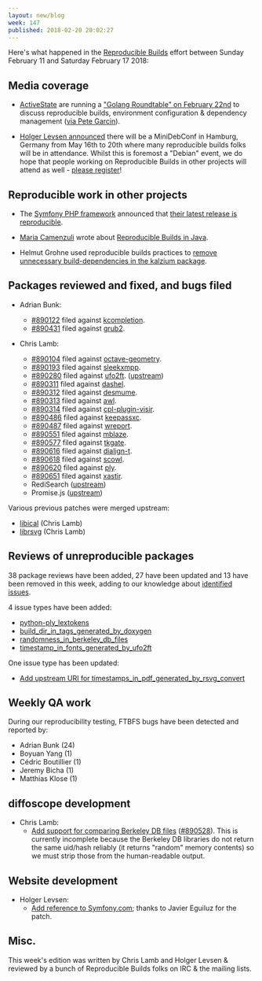 ```yaml
---
layout: new/blog
week: 147
published: 2018-02-20 20:02:27
---
```


Here's what happened in the [Reproducible Builds](https://reproducible-builds.org) effort between Sunday February 11 and Saturday February 17 2018:

Media coverage
--------------

* [ActiveState](https://www.activestate.com/) are running a ["Golang Roundtable" on February 22nd](https://start.activestate.com/feb-roundtable-youtube/) to discuss reproducible builds, environment configuration & dependency management ([via Pete Garcin](https://medium.com/activestate/reproducible-builds-introducing-predictability-into-your-pipeline-6b79c4a8d6a8)).

* [Holger Levsen announced](http://layer-acht.org/thinking/blog/20180215-mini-debconf-hamburg/) there will be a MiniDebConf in Hamburg, Germany from May 16th to 20th where many reproducible builds folks will be in attendance. Whilst this is foremost a "Debian" event, we do hope that people working on Reproducible Builds in other projects will attend as well - [please register](https://wiki.debian.org/DebianEvents/de/2018/MiniDebConfHamburg/Registration)!

Reproducible work in other projects
-----------------------------------

* The [Symfony PHP framework](https://symfony.com/) announced that [their latest release is reproducible](https://symfony.com/blog/new-in-symfony-reproducible-builds).

* [Maria Camenzuli](https://purpledevcat.com) wrote about [Reproducible Builds in Java](https://purpledevcat.com/2018/02/14/reproducible-builds-in-java.html).

* Helmut Grohne used reproducible builds practices to [remove unnecessary build-dependencies in the kalzium package](https://bugs.debian.org/890195#5).


Packages reviewed and fixed, and bugs filed
-------------------------------------------

* Adrian Bunk:
    * [#890122](https://bugs.debian.org/890122) filed against [kcompletion](https://tracker.debian.org/pkg/kcompletion).
    * [#890431](https://bugs.debian.org/890431) filed against [grub2](https://tracker.debian.org/pkg/grub2).

* Chris Lamb:
    * [#890104](https://bugs.debian.org/890104) filed against [octave-geometry](https://tracker.debian.org/pkg/octave-geometry).
    * [#890193](https://bugs.debian.org/890193) filed against [sleekxmpp](https://tracker.debian.org/pkg/sleekxmpp).
    * [#890280](https://bugs.debian.org/890280) filed against [ufo2ft](https://tracker.debian.org/pkg/ufo2ft). ([upstream](https://github.com/googlei18n/ufo2ft/pull/219))
    * [#890311](https://bugs.debian.org/890311) filed against [dashel](https://tracker.debian.org/pkg/dashel).
    * [#890312](https://bugs.debian.org/890312) filed against [desmume](https://tracker.debian.org/pkg/desmume).
    * [#890313](https://bugs.debian.org/890313) filed against [awl](https://tracker.debian.org/pkg/awl).
    * [#890314](https://bugs.debian.org/890314) filed against [cpl-plugin-visir](https://tracker.debian.org/pkg/cpl-plugin-visir).
    * [#890486](https://bugs.debian.org/890486) filed against [keepassxc](https://tracker.debian.org/pkg/keepassxc).
    * [#890487](https://bugs.debian.org/890487) filed against [wreport](https://tracker.debian.org/pkg/wreport).
    * [#890551](https://bugs.debian.org/890551) filed against [mblaze](https://tracker.debian.org/pkg/mblaze).
    * [#890577](https://bugs.debian.org/890577) filed against [tkgate](https://tracker.debian.org/pkg/tkgate).
    * [#890616](https://bugs.debian.org/890616) filed against [dialign-t](https://tracker.debian.org/pkg/dialign-t).
    * [#890618](https://bugs.debian.org/890618) filed against [scowl](https://tracker.debian.org/pkg/scowl).
    * [#890620](https://bugs.debian.org/890620) filed against [ply](https://tracker.debian.org/pkg/ply).
    * [#890651](https://bugs.debian.org/890651) filed against [xastir](https://tracker.debian.org/pkg/xastir).
    * RediSearch ([upstream](https://github.com/RedisLabsModules/RediSearch/pull/289))
    * Promise.js ([upstream](https://github.com/then/promise/pull/148))

Various previous patches were merged upstream:

* [libical](https://github.com/libical/libical/pull/324) (Chris Lamb)
* [librsvg](https://gitlab.gnome.org/GNOME/librsvg/merge_requests/10#note_56154) (Chris Lamb)



Reviews of unreproducible packages
----------------------------------

38 package reviews have been added, 27 have been updated and 13 have been removed in this week,
adding to our knowledge about [identified issues](https://tests.reproducible-builds.org/debian/index_issues.html).

4 issue types have been added:

* [python-ply\_lextokens](https://salsa.debian.org/reproducible-builds/reproducible-notes/commit/3841005d)
* [build\_dir\_in\_tags\_generated\_by\_doxygen](https://salsa.debian.org/reproducible-builds/reproducible-notes/commit/374f00dc)
* [randomness\_in\_berkeley\_db\_files](https://salsa.debian.org/reproducible-builds/reproducible-notes/commit/1a3115db)
* [timestamp\_in\_fonts\_generated\_by\_ufo2ft](https://salsa.debian.org/reproducible-builds/reproducible-notes/commit/700437dc)


One issue type has been updated:

* [Add upstream URI for timestamps\_in\_pdf\_generated\_by\_rsvg\_convert](https://salsa.debian.org/reproducible-builds/reproducible-notes/commit/c5f59e88)


Weekly QA work
--------------

During our reproducibility testing, FTBFS bugs have been detected and reported by:

 - Adrian Bunk (24)
 - Boyuan Yang (1)
 - Cédric Boutillier (1)
 - Jeremy Bicha (1)
 - Matthias Klose (1)


diffoscope development
----------------------

- Chris Lamb:
    - [Add support for comparing Berkeley DB files](https://salsa.debian.org/reproducible-builds/diffoscope/commit/8fbd7e3) ([#890528](https://bugs.debian.org/890528)). This is currently incomplete because the Berkeley DB libraries do not return the same uid/hash reliably (it returns "random" memory contents) so we must strip those from the human-readable output.


Website development
-------------------

- Holger Levsen:
    - [Add reference to Symfony.com](https://salsa.debian.org/reproducible-builds/reproducible-website/commit/5f14e50); thanks to Javier Eguiluz for the patch.


Misc.
-----

This week's edition was written by Chris Lamb and Holger Levsen & reviewed by a bunch of Reproducible Builds folks on IRC & the mailing lists.
